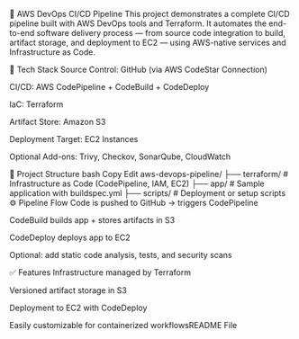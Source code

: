 🚀 AWS DevOps CI/CD Pipeline
This project demonstrates a complete CI/CD pipeline built with AWS DevOps tools and Terraform. It automates the end-to-end software delivery process — from source code integration to build, artifact storage, and deployment to EC2 — using AWS-native services and Infrastructure as Code.

🔧 Tech Stack
Source Control: GitHub (via AWS CodeStar Connection)

CI/CD: AWS CodePipeline + CodeBuild + CodeDeploy

IaC: Terraform

Artifact Store: Amazon S3

Deployment Target: EC2 Instances

Optional Add-ons: Trivy, Checkov, SonarQube, CloudWatch

📂 Project Structure
bash
Copy
Edit
aws-devops-pipeline/
├── terraform/       # Infrastructure as Code (CodePipeline, IAM, EC2)
├── app/             # Sample application with buildspec.yml
├── scripts/         # Deployment or setup scripts
⚙ Pipeline Flow
Code is pushed to GitHub → triggers CodePipeline

CodeBuild builds app + stores artifacts in S3

CodeDeploy deploys app to EC2

Optional: add static code analysis, tests, and security scans

✅ Features
Infrastructure managed by Terraform

Versioned artifact storage in S3

Deployment to EC2 with CodeDeploy

Easily customizable for containerized workflowsREADME File
